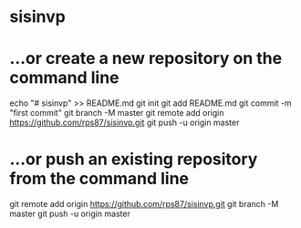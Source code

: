 # sisinvp

# …or create a new repository on the command line
echo "# sisinvp" >> README.md
git init
git add README.md
git commit -m "first commit"
git branch -M master
git remote add origin https://github.com/rps87/sisinvp.git
git push -u origin master

# …or push an existing repository from the command line
git remote add origin https://github.com/rps87/sisinvp.git
git branch -M master
git push -u origin master
